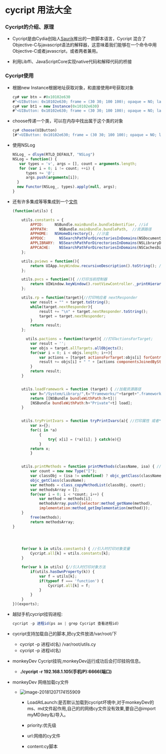 # cycript 用法大全

### Cycript的介绍、原理

+ Cycript是由Cydia创始人[Saurik](:https://git.saurik.com/cycript.git)推出的一款脚本语言，Cycript 混合了Objective-C与javascript语法的解释器，这意味着我们能够在一个命令中用Objective-C或者javascript，或者两者兼用。

+ 利用Libffi、JavaScriptCore实现native代码和解释代码的桥接




### Cycript使用

+ 根据new Instance根据地址获取对象，和直接使用#号获取对象

  ```javascript
  cy# var btn = #0x10102e630
  #"<UIButton: 0x10102e630; frame = (30 30; 100 100); opaque = NO; layer = <CALayer: 0x170225b00>>"
  cy# var bt1 = new Instance(0x10102e630)
  #"<UIButton: 0x10102e630; frame = (30 30; 100 100); opaque = NO; layer = <CALayer: 0x170225b00>>"
  ```


+ choose传递一个类，可以在内存中找出属于这个类的对象

  ```javascript
  cy# choose(UIButton)
  [#"<UIButton: 0x10102e630; frame = (30 30; 100 100); opaque = NO; layer = <CALayer: 0x170225b00>>"]
  ```



+ 使用NSLog

  ```javascript
  NSLog_ = dlsym(RTLD_DEFAULT, "NSLog")
  NSLog = function() { 
     var types = 'v', args = [], count = arguments.length;
     for (var i = 0; i != count; ++i) {
        types += '@';
        args.push(arguments[i]);
    } 
    new Functor(NSLog_, types).apply(null, args);
  }
  ```


+ 还有许多集成等等集成到一个[文件](https://raw.githubusercontent.com/blaceman/myRe/master/cy/myMd.cy)

  ```javascript
  (function(utils) {
  
      utils.constants = {
          APPID:  	 NSBundle.mainBundle.bundleIdentifier, //id
          APPPATH:     NSBundle.mainBundle.bundlePath,  //资源路径
          APPHOME:	 NSHomeDirectory(), //沙盒
          APPDOC:      NSSearchPathForDirectoriesInDomains(NSDocumentDirectory, NSUserDomainMask, YES)[0],
          APPLIBRARY:  NSSearchPathForDirectoriesInDomains(NSLibraryDirectory, NSUserDomainMask, YES)[0],
          APPCACHE:    NSSearchPathForDirectoriesInDomains(NSCachesDirectory, NSUserDomainMask, YES)[0]
      };
  
      utils.pviews = function(){
          return UIApp.keyWindow.recursiveDescription().toString(); //打印视图层次
      };
  
      utils.pvcs = function(){ //打印当前控制器
          return UIWindow.keyWindow().rootViewController._printHierarchy().toString();
      };
  
      utils.rp = function(target){//打印响应者 nextResponder
          var result = "" + target.toString();
          while(target.nextResponder){
              result += "\n" + target.nextResponder.toString();
              target = target.nextResponder;
          }
          return result;
      };
  
        utils.pactions = function(target){ //打印actionsForTarget;
          var result = '';
          var objs = target.allTargets.allObjects();
          for(var i = 0; i < objs.length; i++){
              var actions = [target actionsForTarget:objs[i] forControlEvent:0];
              result += objs[i] + " " + [actions componentsJoinedByString:@","];
          }
          return result;
      }
  
  
      utils.loadFramework = function (target) { //加载资源路径
          var h="/System/Library/",t="Frameworks/"+target+".framework";
          return [[NSBundle bundleWithPath:h+t]||
          [NSBundle bundleWithPath:h+"Private"+t] load];
      }
  
  
      utils.tryPrintIvars = function tryPrintIvars(a){ //打印属性 或者*实例对象
          var x={}; 
          for(i in *a)
              { 
                  try{ x[i] = (*a)[i]; } catch(e){} 
              } 
          return x; 
          } 
  
  
      utils.printMethods = function printMethods(className, isa) { //打印方法,第一个传类对象字符串,第二个可不传。
          var count = new new Type("I");
          var classObj = (isa != undefined) ? objc_getClass(className)->isa :     
          objc_getClass(className); 
          var methods = class_copyMethodList(classObj, count); 
          var methodsArray = [];
          for(var i = 0; i < *count; i++) { 
              var method = methods[i]; 
              methodsArray.push({selector:method_getName(method),     
              implementation:method_getImplementation(method)});
      }
          free(methods); 
          return methodsArray;
  }
  
  
    
  
      for(var k in utils.constants) { //引入时打印对象变量
          Cycript.all[k] = utils.constants[k];
      }
  
      for(var k in utils) {//引入时打印对象方法
          if(utils.hasOwnProperty(k)) {
              var f = utils[k];
              if(typeof f === 'function') {
                  Cycript.all[k] = f;
              }
          }
      }
  })(exports);
  ```

+ 越狱手机cycript挂钩进程:

  ```javascript
  cycript -p 进程id(ps ax | grep Cycript 查看进程id)
  ```

+ cycript支持加载自己的脚本,把cy文件放进/var/root/下

  + cycript -p 进程id(名) /var/root/utils.cy
  + cycript -p 进程id(名)

+ monkeyDev Cycript挂钩,monkeyDev运行成功后会打印挂钩信息。

  + **./cycript -r 192.168.1.105(手机IP):6666(端口)**  

+ monkeyDev 网络加载cy文件

  + ![image-20181207174155909](https://ws2.sinaimg.cn/large/006tNbRwly1fxybmh7wpjj30yb0llgsm.jpg)

    + LoadAtLaunch:是否默认加载到cycript坏境中,对于monkeyDev的ms、md文件起作用,自己的的网络cy文件没有效果,要自己@import myMD(key名)导入。

    + priority:优先级

    + url:网络的cy文件

    + content:cy脚本

